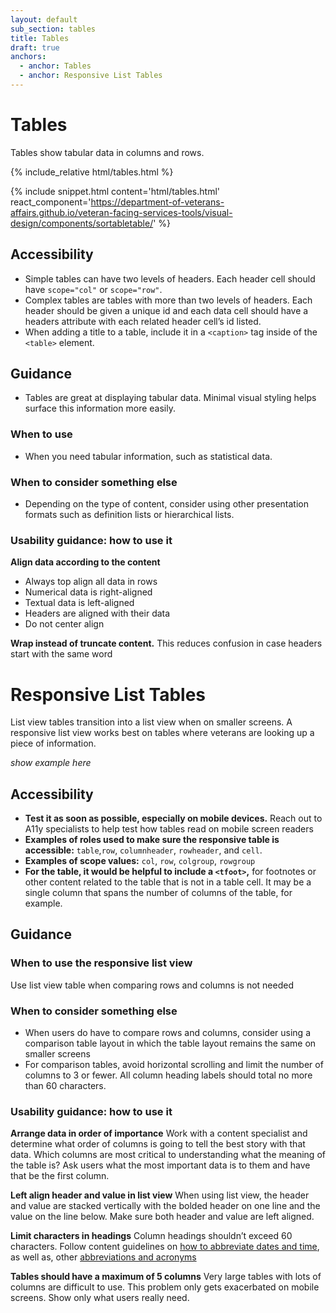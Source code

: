 ```yaml
---
layout: default
sub_section: tables
title: Tables
draft: true
anchors:
  - anchor: Tables
  - anchor: Responsive List Tables 
---
```


# Tables

<p class="va-introtext">Tables show tabular data in columns and rows.</p>

<div class="site-showcase">
{% include_relative html/tables.html %}
</div>

{% include snippet.html content='html/tables.html' react_component='https://department-of-veterans-affairs.github.io/veteran-facing-services-tools/visual-design/components/sortabletable/' %}


## Accessibility
* Simple tables can have two levels of headers. Each header cell should have `scope="col"` or `scope="row"`.
* Complex tables are tables with more than two levels of headers. Each header should be given a unique id and each data cell should have a headers attribute with each related header cell’s id listed.
* When adding a title to a table, include it in a `<caption>` tag inside of the `<table>` element.

## Guidance
* Tables are great at displaying tabular data. Minimal visual styling helps surface this information more easily.

### When to use
* When you need tabular information, such as statistical data.

### When to consider something else
* Depending on the type of content, consider using other presentation formats such as definition lists or hierarchical lists.

### Usability guidance: how to use it
**Align data according to the content** 
- Always top align all data in rows
- Numerical data is right-aligned
- Textual data is left-aligned
- Headers are aligned with their data
- Do not center align

**Wrap instead of truncate content.** This reduces confusion in case headers start with the same word



# Responsive List Tables 

<p class="va-introtext">List view tables transition into a list view when on smaller screens. A responsive list view works best on tables where veterans are looking up a piece of information. 
</p>

*show example here*

 
## Accessibility
- **Test it as soon as possible, especially on mobile devices.** Reach out to A11y specialists to help test how tables read on mobile screen readers 
- **Examples of roles used to make sure the responsive table is accessible:** `table`,`row`, `columnheader`, `rowheader`, and `cell`.
- **Examples of scope values:** `col`, `row`, `colgroup`, `rowgroup`
- **For the table, it would be helpful to include a `<tfoot>`,**  for footnotes or other content related to the table that is not in a table cell.  It may be a single column that spans the number of columns of the table, for example.

## Guidance

### When to use the responsive list view 
Use list view table when comparing rows and columns is not needed

### When to consider something else
- When users do have to compare rows and columns, consider using a comparison table layout in which the table layout remains the same on smaller screens 
- For comparison tables, avoid horizontal scrolling and limit the number of columns to 3 or fewer. All column heading labels should total no more than 60 characters. 

### Usability guidance: how to use it
**Arrange data in order of importance** Work with a content specialist and determine what order of columns is going to tell the best story with that data. Which columns are most critical to understanding what the meaning of the table is? Ask users what the most important data is to them and have that be the first column. 

**Left align header and value in list view** When using list view, the header and value are stacked vertically with the bolded header on one line and the value on the line below. Make sure both header and value are left aligned. 

**Limit characters in headings** Column headings shouldn’t exceed 60 characters. Follow content guidelines on [how to abbreviate dates and time](https://design.va.gov/content-style-guide/dates-and-numbers), as well as, other [abbreviations and acronyms](https://design.va.gov/content-style-guide/abbreviations-and-acronyms)

**Tables should have a maximum of 5 columns** Very large tables with lots of columns are difficult to use. This problem only gets exacerbated on mobile screens. Show only what users really need.  
